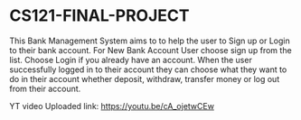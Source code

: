 # CS121-FINAL-PROJECT 
This Bank Management System aims to to help the user to Sign up or Login to their bank account. For New Bank Account User choose sign up from the list. Choose Login if you already have an account. When the user successfully logged in to their account they can choose what they want to do in their account whether deposit, withdraw, transfer money or log out from their account. 

YT video Uploaded
link: 
https://youtu.be/cA_ojetwCEw

